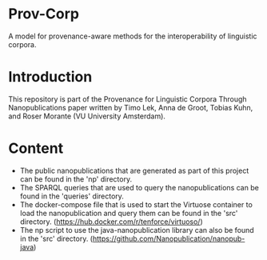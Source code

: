 Prov-Corp
=========              
A model for provenance-aware methods for the interoperability of linguistic corpora.

# Introduction
This repository is part of the Provenance for Linguistic Corpora Through Nanopublications paper written by Timo Lek, Anna de Groot, Tobias Kuhn, and Roser Morante (VU University Amsterdam).

# Content
* The public nanopublications that are generated as part of this project can be found in the 'np' directory.
* The SPARQL queries that are used to query the nanopublications can be found in the 'queries' directory.
* The docker-compose file that is used to start the Virtuose container to load the nanopublication and query them can be found in the 'src' directory. (https://hub.docker.com/r/tenforce/virtuoso/)
* The np script to use the java-nanopublication library can also be found in the 'src' directory. (https://github.com/Nanopublication/nanopub-java)
